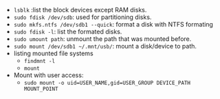 - `lsblk` :list the block devices except RAM disks.
- `sudo fdisk /dev/sdb`: used for partitioning disks.
- `sudo mkfs.ntfs /dev/sdb1 --quick`: format a disk with NTFS formating
- `sudo fdisk -l`: list the formated disks.
- `sudo umount path`: unmount the path that was mounted before.
- `sudo mount /dev/sdb1 ~/.mnt/usb/`: mount a disk/device to path.
- listing mounted file systems
  - `findmnt -l`
  - `mount`
- Mount with user access:
  - `sudo mount -o uid=USER_NAME,gid=USER_GROUP DEVICE_PATH MOUNT_POINT`
